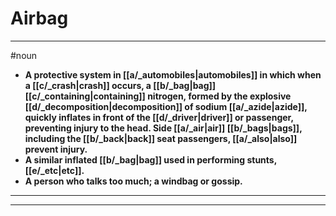 # Airbag
---
#noun
- **A protective system in [[a/_automobiles|automobiles]] in which when a [[c/_crash|crash]] occurs, a [[b/_bag|bag]] [[c/_containing|containing]] nitrogen, formed by the explosive [[d/_decomposition|decomposition]] of sodium [[a/_azide|azide]], quickly inflates in front of the [[d/_driver|driver]] or passenger, preventing injury to the head. Side [[a/_air|air]] [[b/_bags|bags]], including the [[b/_back|back]] seat passengers, [[a/_also|also]] prevent injury.**
- **A similar inflated [[b/_bag|bag]] used in performing stunts, [[e/_etc|etc]].**
- **A person who talks too much; a windbag or gossip.**
---
---
